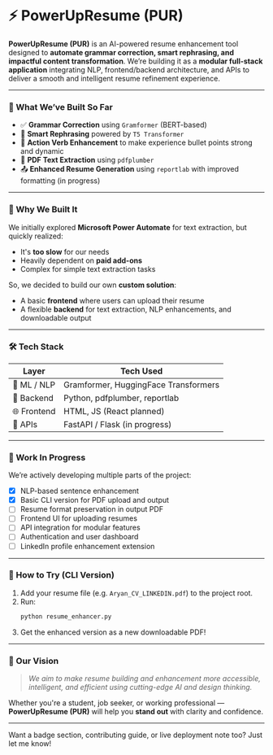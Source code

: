 # ⚡ PowerUpResume (PUR)

**PowerUpResume (PUR)** is an AI-powered resume enhancement tool designed to **automate grammar correction, smart rephrasing, and impactful content transformation**. We’re building it as a **modular full-stack application** integrating NLP, frontend/backend architecture, and APIs to deliver a smooth and intelligent resume refinement experience.

---

### 🧠 What We’ve Built So Far

- ✅ **Grammar Correction** using `Gramformer` (BERT-based)
- 🔁 **Smart Rephrasing** powered by `T5 Transformer`
- 💪 **Action Verb Enhancement** to make experience bullet points strong and dynamic
- 📄 **PDF Text Extraction** using `pdfplumber`
- 📤 **Enhanced Resume Generation** using `reportlab` with improved formatting (in progress)

---

### 🔧 Why We Built It

We initially explored **Microsoft Power Automate** for text extraction, but quickly realized:
- It's **too slow** for our needs
- Heavily dependent on **paid add-ons**
- Complex for simple text extraction tasks

So, we decided to build our own **custom solution**:
- A basic **frontend** where users can upload their resume
- A flexible **backend** for text extraction, NLP enhancements, and downloadable output

---

### 🛠️ Tech Stack

| Layer        | Tech Used                            |
|--------------|---------------------------------------|
| 🧠 ML / NLP   | Gramformer, HuggingFace Transformers |
| 🐍 Backend    | Python, pdfplumber, reportlab        |
| 🌐 Frontend   | HTML, JS (React planned)             |
| 🔗 APIs       | FastAPI / Flask (in progress)         |

---

### 🚧 Work In Progress

We’re actively developing multiple parts of the project:

- [x] NLP-based sentence enhancement
- [x] Basic CLI version for PDF upload and output
- [ ] Resume format preservation in output PDF
- [ ] Frontend UI for uploading resumes
- [ ] API integration for modular features
- [ ] Authentication and user dashboard
- [ ] LinkedIn profile enhancement extension

---

### 🧪 How to Try (CLI Version)

1. Add your resume file (e.g. `Aryan_CV_LINKEDIN.pdf`) to the project root.
2. Run:
   ```bash
   python resume_enhancer.py
   ```
3. Get the enhanced version as a new downloadable PDF!

---

### 🌱 Our Vision

> _We aim to make resume building and enhancement more accessible, intelligent, and efficient using cutting-edge AI and design thinking._

Whether you're a student, job seeker, or working professional — **PowerUpResume (PUR)** will help you **stand out** with clarity and confidence.

---

Want a badge section, contributing guide, or live deployment note too? Just let me know!
